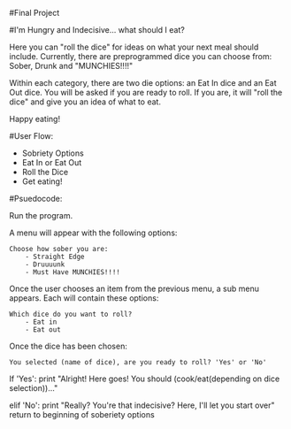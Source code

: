#Final Project

#I'm Hungry and Indecisive... what should I eat?

Here you can "roll the dice" for ideas on what your next meal should include. Currently, there are preprogrammed dice you can choose from: Sober, Drunk and "MUNCHIES!!!!"

Within each category, there are two die options: an Eat In dice and an Eat Out dice. You will be asked if you are ready to roll. If you are, it will "roll the dice" and give you an idea of what to eat.

Happy eating!

#User Flow:

- Sobriety Options
- Eat In or Eat Out
- Roll the Dice
- Get eating!

#Psuedocode:

Run the program.

A menu will appear with the following options:
	
	Choose how sober you are:
		- Straight Edge
		- Druuuunk
		- Must Have MUNCHIES!!!!

Once the user chooses an item from the previous menu, a sub menu appears. Each will contain these options:

	Which dice do you want to roll?
		- Eat in
		- Eat out

Once the dice has been chosen:
	
	You selected (name of dice), are you ready to roll? 'Yes' or 'No'

If 'Yes':
	print "Alright! Here goes! You should (cook/eat(depending on dice selection))..."

elif 'No':
	print "Really? You're that indecisive? Here, I'll let you start over"
	return to beginning of soberiety options

